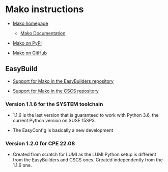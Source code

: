 # Mako instructions

-   [Mako homepage](https://www.makotemplates.org/)

    -   [Mako Documentation](https://docs.makotemplates.org/)
    
-   [Mako on PyPi](https://pypi.org/project/Mako/)
    
-   [Mako on GitHub](https://github.com/sqlalchemy/mako)
    
    
## EasyBuild

-   [Support for Mako in the EasyBuilders repository](https://github.com/easybuilders/easybuild-easyconfigs/tree/develop/easybuild/easyconfigs/m/Mako)
    
-   [Support for Mako in the CSCS repository](https://github.com/eth-cscs/production/tree/master/easybuild/easyconfigs/m/Mako)
    
    
### Version 1.1.6 for the SYSTEM toolchain

-   1.1.6 is the last version that is guaranteed to work with Python 3.6, the
    current Python version on SUSE 15SP3.
    
-   The EasyConfig is basically a new development

    
### Version 1.2.0 for CPE 22.08

-   Created from scratch for LUMI as the LUMI Python setup is different from the
    EasyBuilders and CSCS ones. Created independently from the 1.1.6 one.


